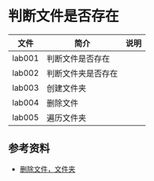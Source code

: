 # 判断文件是否存在

|文件|简介|说明|
|---|---|---|
|lab001|判断文件是否存在| |
|lab002|判断文件夹是否存在| |
|lab003|创建文件夹| |
|lab004|删除文件| |
|lab005|遍历文件夹||

## 参考资料
 - [删除文件，文件夹](https://www.cnblogs.com/aaronthon/p/9509538.html)
